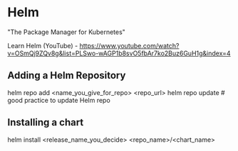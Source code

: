 # Helm
"The Package Manager for Kubernetes"

Learn Helm (YouTube) - https://www.youtube.com/watch?v=OSmQj9ZQv8g&list=PLSwo-wAGP1b8svO5fbAr7ko2Buz6GuH1g&index=4

## Adding a Helm Repository
helm repo add <name_you_give_for_repo> <repo_url>
helm repo update  # good practice to update Helm repo

## Installing a chart
helm install <release_name_you_decide> <repo_name>/<chart_name>

